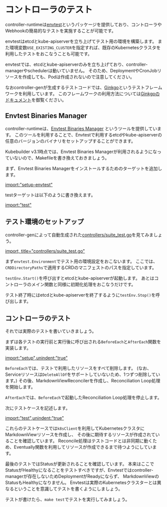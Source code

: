 # コントローラのテスト

controller-runtimeは[envtest](https://pkg.go.dev/sigs.k8s.io/controller-runtime/pkg/envtest?tab=doc)というパッケージを提供しており、コントローラやWebhookの簡易的なテストを実施することが可能です。

envtestはetcdとkube-apiserverを立ち上げてテスト用の環境を構築します。
また環境変数`USE_EXISTING_CLUSTER`を指定すれば、既存のKubernetesクラスタを利用したテストをおこなうことも可能です。

envtestでは、etcdとkube-apiserverのみを立ち上げており、controller-managerやschedulerは動いていません。
そのため、DeploymentやCronJobリソースを作成しても、Podは作成されないので注意してください。

なおcontroller-genが生成するテストコードでは、[Ginkgo](https://github.com/onsi/ginkgo)というテストフレームワークを利用しています。
このフレームワークの利用方法については[Ginkgoのドキュメント](https://onsi.github.io/ginkgo/)を御覧ください。

## Envtest Binaries Manager

controller-runtimeは、[Envtest Binaries Manager](https://github.com/kubernetes-sigs/controller-runtime/tree/master/tools/setup-envtest)
というツールを提供しています。
このツールを利用することで、Envtestで利用するetcdやkube-apiserverの任意のバージョンのバイナリをセットアップすることができます。

Kubebuilder v3.1時点では、Envtest Binaries Managerが利用されるようになっていないので、Makefileを書き換えておきましょう。

まず、Envtest Binaries Managerをインストールするためのターゲットを追加します。

[import:"setup-envtest"](../../codes/markdown-view/Makefile)

testターゲットは以下のように書き換えます。

[import:"test"](../../codes/markdown-view/Makefile)

## テスト環境のセットアップ

controller-genによって自動生成された[controllers/suite_test.go](https://github.com/zoetrope/kubebuilder-training/blob/master/codes/markdown-view/controllers/suite_test.go)を見てみましょう。

[import, title="controllers/suite_test.go"](../../codes/markdown-view/controllers/suite_test.go)

まず`envtest.Environment`でテスト用の環境設定をおこないます。
ここでは、`CRDDirectoryPaths`で適用するCRDのマニフェストのパスを指定しています。

`testEnv.Start()`を呼び出すとetcdとkube-apiserverが起動します。
あとはコントローラのメイン関数と同様に初期化処理をおこなうだけです。

テスト終了時にはetcdとkube-apiserverを終了するように`testEnv.Stop()`を呼び出します。

## コントローラのテスト

それでは実際のテストを書いていきましょう。

まずは各テストの実行前と実行後に呼び出される`BeforeEach`と`AfterEach`関数を実装します。

[import:"setup",unindent:"true"](../../codes/markdown-view/controllers/markdownview_controller_test.go)

`BeforeEach`では、テストで利用したリソースをすべて削除します。 (なお、Serviceリソースは`DeleteAllOf`をサポートしていないため、1つずつ削除しています。)
その後、MarkdownViewReconcilerを作成し、Reconciliation Loop処理を開始します。

`AfterEach`では、`BeforeEach`で起動したReconciliation Loop処理を停止します。

次にテストケースを記述します。

[import:"test",unindent:"true"](../../codes/markdown-view/controllers/markdownview_controller_test.go)

これらのテストケースでは`k8sClient`を利用してKubernetesクラスタにMarkdownViewリソースを作成し、
その後に期待するリソースが作成されていることを確認しています。
Reconcile処理はテストコードとは非同期に動くため、Eventually関数を利用してリソースが作成できるまで待つようにしています。

最後のテストではStatusが更新されることを確認しています。
本来はここでStatusがHealthyになることをテストすべきですが、Envtestではcontroller-managerが存在しないためDeploymentがReadyにならず、
MarkdownViewのStatusもHealthyになりません。
Envtestは実際のKubernetesクラスターとは異なるということを意識してテストを書くようにしましょう。

テストが書けたら、`make test`でテストを実行してみましょう。
